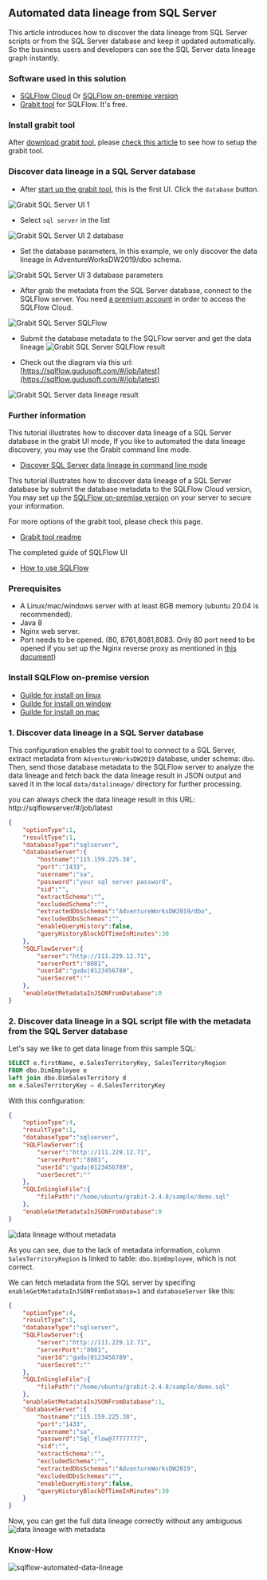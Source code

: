 ## Automated data lineage from SQL Server
This article introduces how to discover the data lineage from SQL Server scripts or 
from the SQL Server database and keep it updated automatically. 
So the business users and developers can see the SQL Server data lineage graph instantly.

### Software used in this solution
- [SQLFlow Cloud](https://sqlflow.gudusoft.com) Or [SQLFlow on-premise version](https://www.gudusoft.com/sqlflow-on-premise-version/)
- [Grabit tool](https://www.gudusoft.com/grabit/) for SQLFlow. It's free.


### Install grabit tool
After [download grabit tool](https://www.gudusoft.com/grabit/), please [check this article](https://github.com/sqlparser/sqlflow_public/tree/master/grabit) 
to see how to setup the grabit tool.

### Discover data lineage in a SQL Server database
- After [start up the grabit tool](https://github.com/sqlparser/sqlflow_public/tree/master/grabit#running-the-grabit-tool), this is the first UI.
Click the `database` button.

![Grabit SQL Server UI 1](grabit-sql-server-1.png)

-  Select `sql server` in the list

![Grabit SQL Server UI 2 database](grabit-sql-server-2-database.png)

- Set the database parameters, In this example, we only discover the data lineage in AdventureWorksDW2019/dbo schema.

![Grabit SQL Server UI 3 database parameters](grabit-sql-server-3-database-parameters.png)

- After grab the metadata from the SQL Server database, connect to the SQLFlow server. 
You need [a premium account](https://github.com/sqlparser/sqlflow_public/blob/master/sqlflow-userid-secret.md) in order to access the SQLFlow Cloud.

![Grabit SQL Server SQLFlow](grabit-sql-server-4-sqlflow.png)

- Submit the database metadata to the SQLFlow server and get the data lineage 
![Grabit SQL Server SQLFlow result](grabit-sql-server-5-sqlflow-result.png)

- Check out the diagram via this url: [https://sqlflow.gudusoft.com/#/job/latest](https://sqlflow.gudusoft.com/#/job/latest)

![Grabit SQL Server data lineage result](grabit-sql-server-6-data-lineage-result.png)


### Further information
This tutorial illustrates how to discover data lineage of a SQL Server database in the grabit UI mode,
If you like to automated the data lineage discovery, you may use the Grabit command line mode.

- [Discover SQL Server data lineage in command line mode](grabit-sql-server-command-line.md)


This tutorial illustrates how to discover data lineage of a SQL Server database by submit the database
metadata to the SQLFlow Cloud version, You may set up the [SQLFlow on-premise version](https://www.gudusoft.com/sqlflow-on-premise-version/)
on your server to secure your information.

For more options of the grabit tool, please check this page.
- [Grabit tool readme](https://github.com/sqlparser/sqlflow_public/tree/master/grabit)

The completed guide of SQLFlow UI
- [How to use SQLFlow](https://github.com/sqlparser/sqlflow_public/blob/master/sqlflow_guide.md)

### Prerequisites
- A Linux/mac/windows server with at least 8GB memory (ubuntu 20.04 is recommended).
- Java 8
- Nginx web server. 
- Port needs to be opened. (80, 8761,8081,8083. Only 80 port need to be opened if you set up the Nginx reverse proxy as mentioned in [this document](https://github.com/sqlparser/sqlflow_public/blob/master/install_sqlflow.md))

### Install SQLFlow on-premise version
- [Guilde for install on linux](https://github.com/sqlparser/sqlflow_public/blob/master/install_sqlflow.md)
- [Guilde for install on window](https://github.com/sqlparser/sqlflow_public/blob/master/install_sqlflow_on_windows.md)
- [Guilde for install on mac](https://github.com/sqlparser/sqlflow_public/blob/master/install_sqlflow_on_mac.md)


### 1. Discover data lineage in a SQL Server database
This configuration enables the grabit tool to connect to a SQL Server,
extract metadata from `AdventureWorksDW2019` database, under schema: `dbo`.
Then, send those database metadata to the SQLFlow server to analyze the data
lineage and fetch back the data lineage result in JSON output 
and saved it in the local `data/datalineage/` directory for further processing.

you can always check the data lineage result in this URL:
http://sqlflowserver/#/job/latest

```JSON
{
	"optionType":1,
	"resultType":1,
	"databaseType":"sqlserver",
	"databaseServer":{
		"hostname":"115.159.225.38",
		"port":"1433",
		"username":"sa",
		"password":"your sql server password",
		"sid":"",
		"extractSchema":"",
		"excludedSchema":"",
		"extractedDbsSchemas":"AdventureWorksDW2019/dbo",
        "excludedDbsSchemas":"",
		"enableQueryHistory":false,
		"queryHistoryBlockOfTimeInMinutes":30
	},
	"SQLFlowServer":{
		"server":"http://111.229.12.71",
		"serverPort":"8081",
		"userId":"gudu|0123456789",
		"userSecret":"" 
	},	
	"enableGetMetadataInJSONFromDatabase":0
}
```

### 2. Discover data lineage in a SQL script file with the metadata from the SQL Server database

Let's say we like to get data linage from this sample SQL:

```SQL
SELECT e.firstName, e.SalesTerritoryKey, SalesTerritoryRegion
FROM dbo.DimEmployee e
left join dbo.DimSalesTerritory d
on e.SalesTerritoryKey = d.SalesTerritoryKey
```

With this configuration:
```json
{
	"optionType":4,
	"resultType":1,
	"databaseType":"sqlserver",
	"SQLFlowServer":{
		"server":"http://111.229.12.71",
		"serverPort":"8081",
		"userId":"gudu|0123456789",
		"userSecret":"" 
	},	
	"SQLInSingleFile":{
	    "filePath":"/home/ubuntu/grabit-2.4.8/sample/demo.sql"
	},
	"enableGetMetadataInJSONFromDatabase":0
}
```

![data lineage without metadata](./sql-server-data-lineage-without-metadata.png "data lineage without metadata")

As you can see, due to the lack of metadata information, 
column `SalesTerritoryRegion` is linked to table: `dbo.DimEmployee`, which is not correct.

We can fetch metadata from the SQL server by specifing `enableGetMetadataInJSONFromDatabase=1`
and `databaseServer` like this:

```json
{
	"optionType":4,
	"resultType":1,
	"databaseType":"sqlserver",
	"SQLFlowServer":{
		"server":"http://111.229.12.71",
		"serverPort":"8081",
		"userId":"gudu|0123456789",
		"userSecret":"" 
	},	
	"SQLInSingleFile":{
	    "filePath":"/home/ubuntu/grabit-2.4.8/sample/demo.sql"
	},
	"enableGetMetadataInJSONFromDatabase":1,
	"databaseServer":{
		"hostname":"115.159.225.38",
		"port":"1433",
		"username":"sa",
		"password":"Sql_flow@77777777",
		"sid":"",
		"extractSchema":"",
		"excludedSchema":"",
		"extractedDbsSchemas":"AdventureWorksDW2019",
        "excludedDbsSchemas":"",
		"enableQueryHistory":false,
		"queryHistoryBlockOfTimeInMinutes":30
	}
}
```

Now, you can get the full data lineage correctly without any ambiguous
![data lineage with metadata](./sql-server-data-lineage-with-metadata.png "data lineage with metadata")


### Know-How
![sqlflow-automated-data-lineage](../../images/sqlflow_automated_data_lineage.png "SQLFlow automated data lineage")